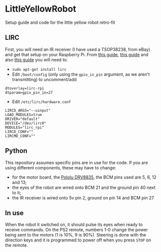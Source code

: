 # LittleYellowRobot
Setup guide and code for the little yellow robot retro-fit

## LIRC
First, you will need an IR receiver (I have used a TSOP38238, from eBay) and get that setup on your Raspberry Pi. From [this guide](https://www.hackster.io/duculete/ir-remote-with-raspberry-pi-d5cf5f), [this guide](http://filter-failure.eu/2015/11/raspberry-pi-2-lirc-with-an-active-low-ir-receiver-with-raspbian-jessie/) and also [this guide](http://ozzmaker.com/how-to-control-the-gpio-on-a-raspberry-pi-with-an-ir-remote/) you will need to:
- `sudo apt-get install lirc`
- Edit `/boot/config` (only using the `gpio_in_pin` argument, as we aren't transmitting) to uncomment/add
```
dtoverlay=lirc-rpi
dtparam=gpio_pin_in=27
```
- Edit `/etc/lirc/hardware.conf`
```
LIRCD_ARGS="--uinput"
LOAD_MODULES=true
DRIVER="default"
DEVICE="/dev/lirc0"
MODULES="lirc_rpi"
LIRCD_CONF=""
LIRCMD_CONF=""
```

## Python
This repository assumes specific pins are in use for the code. If you are using different components, these may have to change:
- for the motor board, the [Pololu DRV8835](https://www.pololu.com/product/2753), the BCM pins used are 5, 6, 12 and 13;
- the eyes of the robot are wired onto BCM 21 and the ground pin 40 next to it;
- the IR receiver is wired onto 5v pin 2, ground on pin 14 and BCM pin 27

## In use
When the robot it switched on, it should pulse its eyes when ready to receive commands.
On the PS2 remote, numbers 1-0 change the power being sent to the motors (1 is 10%, 9 is 90%). Steering is done with the direction keys and it is programmed to power off when you press `STOP` on the remote. 
